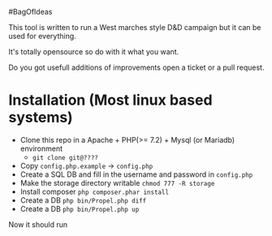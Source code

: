 #BagOfIdeas


This tool is written to run a West marches style D&D campaign but it can be used for everything.

It's totally opensource so do with it what you want. 

Do you got usefull additions of improvements open a ticket or a pull request.

# Installation (Most linux based systems)

- Clone this repo in a Apache + PHP(>= 7.2) + Mysql (or Mariadb) environment
    - `git clone git@????`
- Copy `config.php.example` -> `config.php`
- Create a SQL DB and fill in the username and password in `config.php`
- Make the storage directory writable `chmod 777 -R storage`
- Install composer `php composer.phar install`
- Create a DB `php bin/Propel.php diff`
- Create a DB `php bin/Propel.php up`

Now it should run